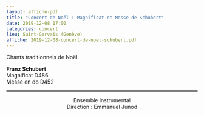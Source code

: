 ```yaml
---
layout: affiche-pdf
title: "Concert de Noël : Magnificat et Messe de Schubert"
date: 2019-12-08 17:00
categories: concert
lieu: Saint-Gervais (Genève)
affiche: 2019-12-08-concert-de-noel-schubert.pdf
---
```


Chants traditionnels de Noël  

**Franz Schubert**  
Magnificat D486  
Messe en do D452

<hr style="border-top: 3px double #8c8b8b"/>

<p style="text-align: center">
Ensemble instrumental<br/>
Direction : Emmanuel Junod
</p>

